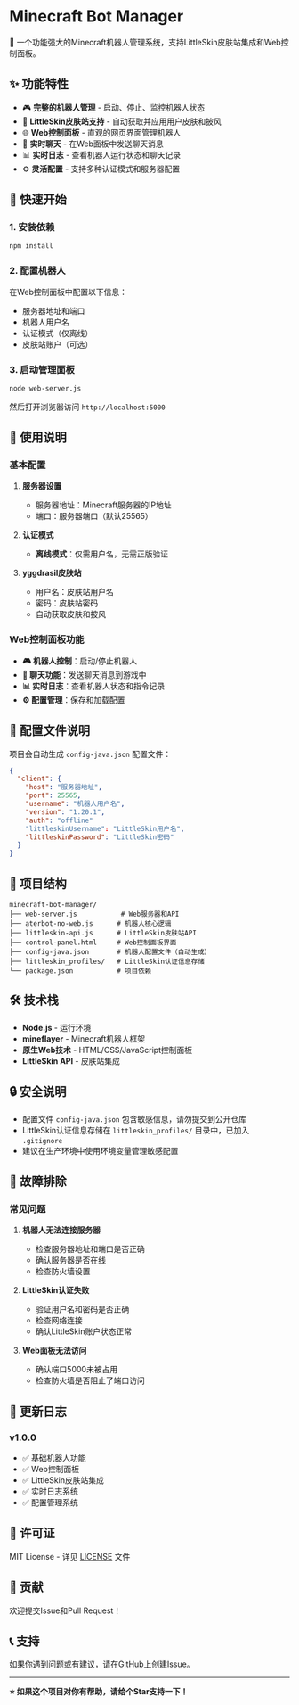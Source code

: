 # Minecraft Bot Manager

🤖 一个功能强大的Minecraft机器人管理系统，支持LittleSkin皮肤站集成和Web控制面板。

## ✨ 功能特性

- 🎮 **完整的机器人管理** - 启动、停止、监控机器人状态
- 🎨 **LittleSkin皮肤站支持** - 自动获取并应用用户皮肤和披风
- 🌐 **Web控制面板** - 直观的网页界面管理机器人
- 💬 **实时聊天** - 在Web面板中发送聊天消息
- 📊 **实时日志** - 查看机器人运行状态和聊天记录
- ⚙️ **灵活配置** - 支持多种认证模式和服务器配置

## 🚀 快速开始

### 1. 安装依赖

```bash
npm install
```

### 2. 配置机器人

在Web控制面板中配置以下信息：
- 服务器地址和端口
- 机器人用户名
- 认证模式（仅离线）
- 皮肤站账户（可选）

### 3. 启动管理面板

```bash
node web-server.js
```

然后打开浏览器访问 `http://localhost:5000`

## 📖 使用说明

### 基本配置

1. **服务器设置**
   - 服务器地址：Minecraft服务器的IP地址
   - 端口：服务器端口（默认25565）

2. **认证模式**
   - **离线模式**：仅需用户名，无需正版验证

3. **yggdrasil皮肤站**
   - 用户名：皮肤站用户名
   - 密码：皮肤站密码
   - 自动获取皮肤和披风

### Web控制面板功能

- **🎮 机器人控制**：启动/停止机器人
- **💬 聊天功能**：发送聊天消息到游戏中
- **📊 实时日志**：查看机器人状态和指令记录
- **⚙️ 配置管理**：保存和加载配置

## 🔧 配置文件说明

项目会自动生成 `config-java.json` 配置文件：

```json
{
  "client": {
    "host": "服务器地址",
    "port": 25565,
    "username": "机器人用户名",
    "version": "1.20.1",
    "auth": "offline"
    "littleskinUsername": "LittleSkin用户名",
    "littleskinPassword": "LittleSkin密码"
  }
}
```

## 📁 项目结构

```
minecraft-bot-manager/
├── web-server.js           # Web服务器和API
├── aterbot-no-web.js      # 机器人核心逻辑
├── littleskin-api.js      # LittleSkin皮肤站API
├── control-panel.html     # Web控制面板界面
├── config-java.json       # 机器人配置文件（自动生成）
├── littleskin_profiles/   # LittleSkin认证信息存储
└── package.json           # 项目依赖
```

## 🛠️ 技术栈

- **Node.js** - 运行环境
- **mineflayer** - Minecraft机器人框架
- **原生Web技术** - HTML/CSS/JavaScript控制面板
- **LittleSkin API** - 皮肤站集成

## 🔒 安全说明

- 配置文件 `config-java.json` 包含敏感信息，请勿提交到公开仓库
- LittleSkin认证信息存储在 `littleskin_profiles/` 目录中，已加入 `.gitignore`
- 建议在生产环境中使用环境变量管理敏感配置

## 🐛 故障排除

### 常见问题

1. **机器人无法连接服务器**
   - 检查服务器地址和端口是否正确
   - 确认服务器是否在线
   - 检查防火墙设置

2. **LittleSkin认证失败**
   - 验证用户名和密码是否正确
   - 检查网络连接
   - 确认LittleSkin账户状态正常

3. **Web面板无法访问**
   - 确认端口5000未被占用
   - 检查防火墙是否阻止了端口访问

## 📝 更新日志

### v1.0.0
- ✅ 基础机器人功能
- ✅ Web控制面板
- ✅ LittleSkin皮肤站集成
- ✅ 实时日志系统
- ✅ 配置管理系统

## 📄 许可证

MIT License - 详见 [LICENSE](LICENSE) 文件

## 🤝 贡献

欢迎提交Issue和Pull Request！

## 📞 支持

如果你遇到问题或有建议，请在GitHub上创建Issue。

---

**⭐ 如果这个项目对你有帮助，请给个Star支持一下！**